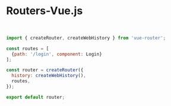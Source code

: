 # Routers-Vue.js
<br>

```javascript
import { createRouter, createWebHistory } from 'vue-router';

const routes = [
  {path: '/login', component: Login}
];

const router = createRouter({
  history: createWebHistory(),
  routes,
});

export default router;
```
